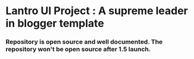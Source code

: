 # Lantro UI Project : A supreme leader in blogger template
### Repository is open source and well documented. The repository won't be open source after 1.5 launch.

